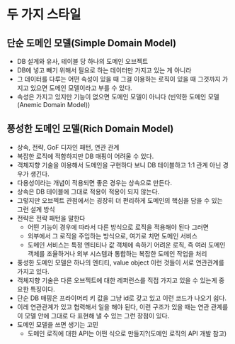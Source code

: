 # 두 가지 스타일

## 단순 도메인 모델(Simple Domain Model)
- DB 설계와 유사, 테이블 당 하나의 도메인 오브젝트
- DB에 넣고 빼기 위해서 필요로 하는 데이터만 가지고 있는 게 아니라
- 그 데이터를 다루는 어떤 속성이 있을 때 그걸 이용하는 로직이 있을 때 그것까지 가지고 있으면 도메인 모델이라고 부를 수 있다.
- 속성은 가지고 있지만 기능이 없으면 도메인 모델이 아니다 (빈약한 도메인 모델(Anemic Domain Model))

## 풍성한 도메인 모델(Rich Domain Model)
- 상속, 전략, GoF 디자인 패턴, 연관 관계
- 복잡한 로직에 적합하지만 DB 매핑이 어려울 수 있다.
- 객체지향 기술을 이용해서 도메인을 구현하다 보니 DB 테이블하고 1:1 관계 아닌 경우가 생긴다.
- 다용성이라는 개념이 적용되면 좋은 경우는 상속으로 만든다.
- 상속은 DB 테이블에 그대로 적용이 적용이 되지 않는다.
- 그렇지만 오브젝트 관점에서는 굉장히 더 편리하게 도메인의 핵심을 담을 수 있는 그런 설계 방식
- 전략은 전략 패턴을 말한다
  - 어떤 기능이 경우에 따라서 다른 방식으로 로직을 적용해야 된다 그러면
  - 외부에서 그 로직을 주입하는 방식으로, 여기로 치면 도메인 서비스
  - 도메인 서비스는 특정 엔티티나 값 객체에 속하기 어려운 로직, 즉 여러 도메인 객체를 조율하거나 외부 시스템과 통합하는 복잡한 도메인 작업을 처리
- 풍성한 도메인 모델은 하나의 엔티티, value object 이런 것들이 서로 연관관계를 가지고 있다.
- 객체지향 기술은 다른 오브젝트에 대한 레퍼런스를 직접 가지고 있을 수 있는게 중요한 특징이다.
- 단순 DB 매핑은 프라이머리 키 값을 그냥 id로 갖고 있고 이런 코드가 나오기 쉽다.
- 이레 연관관계가 있고 협력해서 일을 해야 된다, 이런 구조가 있을 때는 연관 관계를 이 모델 안에 그대로 다 표현해 낼 수 있는 그런 장점이 있다.
- 도메인 모델을 쓰면 생기는 고민
  - 도메인 로직에 대한 API는 어떤 식으로 만들지?(도메인 로직의 API 개발 참고)